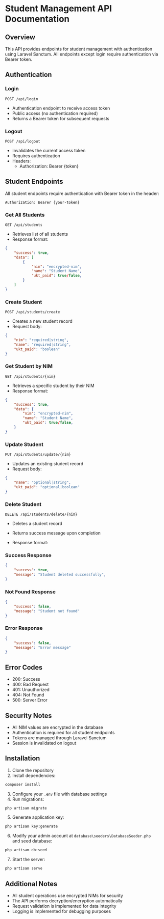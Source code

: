 # Student Management API Documentation

## Overview
This API provides endpoints for student management with authentication using Laravel Sanctum. All endpoints except login require authentication via Bearer token.

## Authentication

### Login
```
POST /api/login
```
- Authentication endpoint to receive access token
- Public access (no authentication required)
- Returns a Bearer token for subsequent requests

### Logout
```
POST /api/logout
```
- Invalidates the current access token
- Requires authentication
- Headers:
  - Authorization: Bearer {token}

## Student Endpoints

All student endpoints require authentication with Bearer token in the header:
```
Authorization: Bearer {your-token}
```

### Get All Students
```
GET /api/students
```
- Retrieves list of all students
- Response format:
```json
{
    "success": true,
    "data": [
        {
            "nim": "encrypted-nim",
            "name": "Student Name",
            "ukt_paid": true/false,
        }
    ]
}
```

### Create Student
```
POST /api/students/create
```
- Creates a new student record
- Request body:
```json
{
    "nim": "required|string",
    "name": "required|string",
    "ukt_paid": "boolean"
}
```

### Get Student by NIM
```
GET /api/students/{nim}
```
- Retrieves a specific student by their NIM
- Response format:
```json
{
    "success": true,
    "data": {
        "nim": "encrypted-nim",
        "name": "Student Name",
        "ukt_paid": true/false,
    }
}
```

### Update Student
```
PUT /api/students/update/{nim}
```
- Updates an existing student record
- Request body:
```json
{
    "name": "optional|string",
    "ukt_paid": "optional|boolean"
}
```

### Delete Student
```
DELETE /api/students/delete/{nim}
```
- Deletes a student record
- Returns success message upon completion

- Response format:

### Success Response
```json
{
    "success": true,
    "message": "Student deleted successfully",
}
```

### Not Found Response
```json
{
    "success": false,
    "message": "Student not found"
}
```

### Error Response
```json
{
    "success": false,
    "message": "Error message"
}
```

## Error Codes
- 200: Success
- 400: Bad Request
- 401: Unauthorized
- 404: Not Found
- 500: Server Error

## Security Notes
- All NIM values are encrypted in the database
- Authentication is required for all student endpoints
- Tokens are managed through Laravel Sanctum
- Session is invalidated on logout

## Installation

1. Clone the repository
2. Install dependencies:
```bash
composer install
```
3. Configure your `.env` file with database settings
4. Run migrations:
```bash
php artisan migrate
```
5. Generate application key:
```bash
php artisan key:generate
```
6. Modify your admin account at `database\seeders\DatabaseSeeder.php` and seed database:
```bash
php artisan db:seed
```
7. Start the server:
```bash
php artisan serve
```

## Additional Notes
- All student operations use encrypted NIMs for security
- The API performs decryption/encryption automatically
- Request validation is implemented for data integrity
- Logging is implemented for debugging purposes
